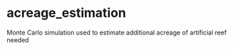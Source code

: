 # acreage_estimation
Monte Carlo simulation used to estimate additional acreage of artificial reef needed
